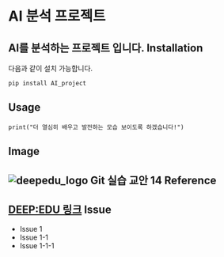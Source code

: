AI 분석 프로젝트
=================
AI를 분석하는 프로젝트 입니다.
Installation
-----------
다음과 같이 설치 가능합니다.
```
pip install AI_project
```
Usage
------
```
print("더 열심히 배우고 발전하는 모습 보이도록 하겠습니다!")
```
Image
-----
![deepedu_logo]([https://cdn.getnews.co.kr/news/photo/201812/106257_87612_1047.jpg](https://user-images.githubusercontent.com/103096786/164391312-cfbc8178-8152-4179-aa89-af9ae6adadf6.png))
Git 실습 교안 14
Reference
------
[DEEP:EDU 링크](https://www.deepedu.ai/)
Issue
------
- Issue 1
- Issue 1-1
- Issue 1-1-1
